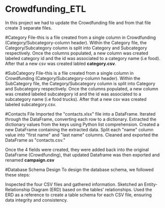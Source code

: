 # Crowdfunding_ETL
In this project we had to update the Crowdfunding file and from that file create 3 separate files.


#Category File-this is a file created from a single column in Crowdfunding (Category/Subcategory-column header).
  Within the Category file, the Category/Subcategory column is split into Category and Subcategory respectively.
  Once the columns populated, a new column was created labeled category id and the id was associated to a category name (i.e food). 
  After that a new csv was created labled **category.csv**.

  
#SubCategory File-this is a file created from a single column in Crowdfunding (Category/Subcategory-column header).
  Within the SubCategory file, the Category/Subcategory column is split into Category and Subcategory respectively.
  Once the columns populated, a new column was created labeled subcategory id and the id was associated to a subcategory name (i.e food trucks). 
  After that a new csv was created labeled subcategory.csv.

#Contacts File
Imported the "contacts.xlsx" file into a DataFrame. Iterated through the DataFrame, converting each row to a dictionary. Extracted the dictionary values from the keys using Python list comprehension. Created a new DataFrame containing the extracted data. Split each "name" column value into "first name" and "last name" columns. Cleaned and exported the DataFrame as "contacts.csv."
  
Once the 4 fields were created, they were added back into the original DataFrame (Crowdfunding), that updated Dataframe was then exported and renamed **campaign.csv**

#Database Schema Design
  To design the database schema, we followed these steps:

  Inspected the four CSV files and gathered information.
  Sketched an Entity-Relationship Diagram (ERD) based on the tables' relationships.
  Used the ERD as a reference to create a table schema for each CSV file, ensuring data integrity and consistency.
